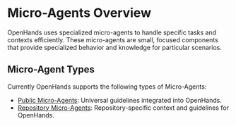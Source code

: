 # Micro-Agents Overview

OpenHands uses specialized micro-agents to handle specific tasks and contexts efficiently. These micro-agents are small,
focused components that provide specialized behavior and knowledge for particular scenarios.

## Micro-Agent Types

Currently OpenHands supports the following types of Micro-Agents:

* [Public Micro-Agents](./microagents-public): Universal guidelines integrated into OpenHands.
* [Repository Micro-Agents](./microagents-repo): Repository-specific context and guidelines for OpenHands.
